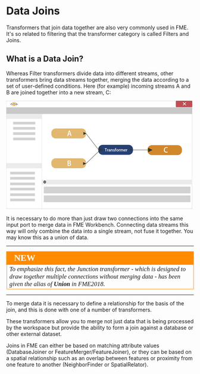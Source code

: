 # Data Joins #
Transformers that join data together are also very commonly used in FME. It's so related to filtering that the transformer category is called Filters and Joins.


## What is a Data Join? ##
Whereas Filter transformers divide data into different streams, other transformers bring data streams together, merging the data according to a set of user-defined conditions. Here (for example) incoming streams A and B are joined together into a new stream, C:

![](./Images/Img4.048.FeatureJoinDiagramHalfScale.png)

It is necessary to do more than just draw two connections into the same input port to merge data in FME Workbench. Connecting data streams this way will only combine the data into a single stream, not fuse it together. You may know this as a union of data.

---

<!--New Section-->

<table style="border-spacing: 0px">
<tr>
<td style="vertical-align:middle;background-color:darkorange;border: 2px solid darkorange">
<i class="fa fa-bolt fa-lg fa-pull-left fa-fw" style="color:white;padding-right: 12px;vertical-align:text-top"></i>
<span style="color:white;font-size:x-large;font-weight: bold;font-family:serif">NEW</span>
</td>
</tr>

<tr>
<td style="border: 1px solid darkorange">
<span style="font-family:serif; font-style:italic; font-size:larger">
To emphasize this fact, the Junction transformer - which is designed to draw together multiple connections without merging data - has been given the alias of <strong>Union</strong> in FME2018.
</span>
</td>
</tr>
</table>

---

To merge data it is necessary to define a relationship for the basis of the join, and this is done with one of a number of transformers.

These transformers allow you to merge not just data that is being processed by the workspace but provide the ability to form a join against a database or other external dataset.

Joins in FME can either be based on matching attribute values (DatabaseJoiner or FeatureMerger/FeatureJoiner), or they can be based on a spatial relationship such as an overlap between features or proximity from one feature to another (NeighborFinder or SpatialRelator).
